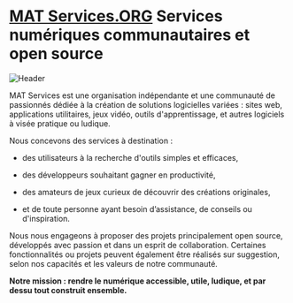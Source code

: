# [MAT Services.ORG](https://mat-services.github.io) Services numériques communautaires et open source 
![Header](https://mat-services-org.github.io/.github/ezgif-72b87ad6c0c910.gif)

MAT Services est une organisation indépendante et une communauté de passionnés dédiée à la création de solutions logicielles variées : sites web, applications utilitaires, jeux vidéo, outils d'apprentissage, et autres logiciels à visée pratique ou ludique.

  Nous concevons des services à destination :
  
  - des utilisateurs à la recherche d'outils simples et efficaces,
  
  - des développeurs souhaitant gagner en productivité,
  
  - des amateurs de jeux curieux de découvrir des créations originales,
  
  - et de toute personne ayant besoin d’assistance, de conseils ou d'inspiration.
  
  Nous nous engageons à proposer des projets principalement open source, développés avec passion et dans un esprit de collaboration.
  Certaines fonctionnalités ou projets peuvent également être réalisés sur suggestion, selon nos capacités et les valeurs de notre communauté.
  
  **Notre mission : rendre le numérique accessible, utile, ludique, et par dessu tout construit ensemble.**
 
<!--

**Here are some ideas to get you started:**

🙋‍♀️ A short introduction - what is your organization all about?
🌈 Contribution guidelines - how can the community get involved?
👩‍💻 Useful resources - where can the community find your docs? Is there anything else the community should know?
🍿 Fun facts - what does your team eat for breakfast?
🧙 Remember, you can do mighty things with the power of [Markdown](https://docs.github.com/github/writing-on-github/getting-started-with-writing-and-formatting-on-github/basic-writing-and-formatting-syntax)
-->
